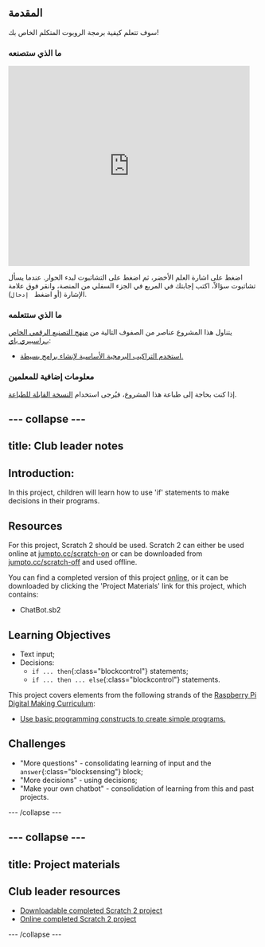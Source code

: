 ## المقدمة

سوف تتعلم كيفية برمجة الروبوت المتكلم الخاص بك!

### ما الذي ستصنعه

<div class="scratch-preview">
  <iframe allowtransparency="true" width="485" height="402" src="https://scratch.mit.edu/projects/embed/26762091/?autostart=false" frameborder="0"></iframe>
</div>

اضغط على اشارة العلم الأخضر، ثم اضغط على التشاتبوت لبدء الحوار. عندما يسأل تشاتبوت سؤالاً، اكتب إجابتك في المربع في الجزء السفلي من المنصة، وانقر فوق علامة الإشارة (أو اضغط ` إدخال`).

### ما الذي ستتعلمه

يتناول هذا المشروع عناصر من الصفوف التالية من [منهج التصنيع الرقمي الخاص بـراسبيري باي](http://rpf.io/curriculum):

+ [استخدم التراكيب البرمجية الأساسية لإنشاء برامج بسيطة.](https://www.raspberrypi.org/curriculum/programming/creator)

### معلومات إضافية للمعلمين

إذا كنت بحاجة إلى طباعة هذا المشروع، فيُرجى استخدام [النسخة القابلة للطباعة](https://projects.raspberrypi.org/en/projects/chatbot/print).

## \--- collapse \---

## title: Club leader notes

## Introduction:

In this project, children will learn how to use 'if' statements to make decisions in their programs.

## Resources

For this project, Scratch 2 should be used. Scratch 2 can either be used online at [jumpto.cc/scratch-on](http://jumpto.cc/scratch-on) or can be downloaded from [jumpto.cc/scratch-off](http://jumpto.cc/scratch-off) and used offline.

You can find a completed version of this project [online](http://scratch.mit.edu/projects/26762091/#editor), or it can be downloaded by clicking the 'Project Materials' link for this project, which contains:

+ ChatBot.sb2

## Learning Objectives

+ Text input;
+ Decisions: 
    + `if ... then`{:class="blockcontrol"} statements;
    + `if ... then ... else`{:class="blockcontrol"} statements.

This project covers elements from the following strands of the [Raspberry Pi Digital Making Curriculum](http://rpf.io/curriculum):

+ [Use basic programming constructs to create simple programs.](https://www.raspberrypi.org/curriculum/programming/creator)

## Challenges

+ "More questions" - consolidating learning of input and the `answer`{:class="blocksensing"} block;
+ "More decisions" - using decisions;
+ "Make your own chatbot" - consolidation of learning from this and past projects.

\--- /collapse \---

## \--- collapse \---

## title: Project materials

## Club leader resources

+ [Downloadable completed Scratch 2 project](resources/ChatBot.sb2)
+ [Online completed Scratch 2 project](http://scratch.mit.edu/projects/26762091/#editor)

\--- /collapse \---